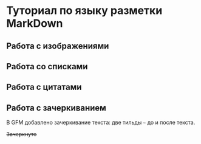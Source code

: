 # Туториал по языку разметки MarkDown 

## Работа с изображениями 

## Работа со списками

## Работа с цитатами 

## Работа с зачеркиванием

В GFM добавлено зачеркивание текста: две тильды `~` до и
после текста.

~~Зачеркнуто~~
